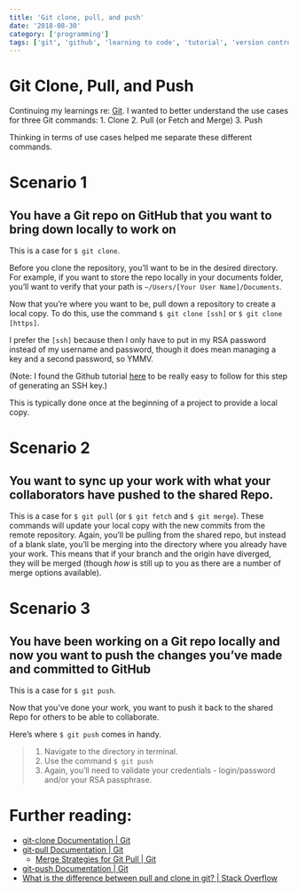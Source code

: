 ```yaml
---
title: 'Git clone, pull, and push'
date: '2018-08-30'
category: ['programming']
tags: ['git', 'github', 'learning to code', 'tutorial', 'version control']
---
```


# Git Clone, Pull, and Push

Continuing my learnings re: [Git](../../2018-08-22/learning-git-from-the-ground-up-another-git-tutorial). I wanted to better understand the use cases for three Git commands:
1\.  Clone
2\.  Pull (or Fetch and Merge)
3\.  Push

Thinking in terms of use cases helped me separate these different commands.

# Scenario 1

## You have a Git repo on GitHub that you want to bring down locally to work on

This is a case for `$ git clone`.

Before you clone the repository, you’ll want to be in the desired directory. For example, if you want to store the repo locally in your documents folder, you’ll want to verify that your path is `~/Users/[Your User Name]/Documents`.

Now that you’re where you want to be, pull down a repository to create a local copy. To do this, use the command `$ git clone [ssh]` or `$ git clone [https]`.

I prefer the `[ssh]` because then I only have to put in my RSA password instead of my username and password, though it does mean managing a key and a second password, so YMMV.

(Note: I found the Github tutorial [here](https://help.github.com/articles/generating-a-new-ssh-key-and-adding-it-to-the-ssh-agent/) to be really easy to follow for this step of generating an SSH key.)

This is typically done once at the beginning of a project to provide a local copy.

# Scenario 2

## You want to sync up your work with what your collaborators have pushed to the shared Repo.

This is a case for `$ git pull` (or `$ git fetch` and `$ git merge`). These commands will update your local copy with the new commits from the remote repository. Again, you’ll be pulling from the shared repo, but instead of a blank slate, you’ll be merging into the directory where you already have your work. This means that if your branch and the origin have diverged, they will be merged (though _how_ is still up to you as there are a number of merge options available).

# Scenario 3

## You have been working on a Git repo locally and now you want to push the changes you’ve made and committed to GitHub

This is a case for `$ git push`.

Now that you’ve done your work, you want to push it back to the shared Repo for others to be able to collaborate.

Here’s where `$ git push` comes in handy.

> 1.  Navigate to the directory in terminal.
> 2.  Use the command `$ git push`
> 3.  Again, you’ll need to validate your credentials - login/password and/or your RSA passphrase.

# Further reading:

-   [git-clone Documentation | Git](https://git-scm.com/docs/git-clone)
-   [git-pull Documentation | Git](https://git-scm.com/docs/git-pull)
    -   [Merge Strategies for Git Pull | Git](https://git-scm.com/docs/git-pull#_merge_strategies)
-   [git-push Documentation | Git](https://git-scm.com/docs/git-push)
-   [What is the difference between pull and clone in git? | Stack Overflow](https://stackoverflow.com/questions/3620633/what-is-the-difference-between-pull-and-clone-in-git)
